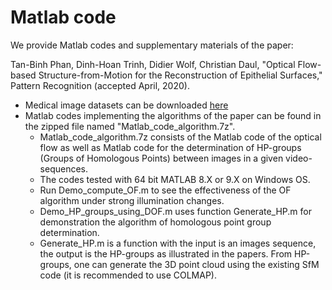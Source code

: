 # Matlab code 
We provide Matlab codes and supplementary materials of the paper:

Tan-Binh Phan, Dinh-Hoan Trinh, Didier Wolf, Christian Daul, "Optical Flow-based Structure-from-Motion for the Reconstruction of Epithelial Surfaces," Pattern Recognition (accepted April, 2020).

* Medical image datasets can be downloaded [here](https://drive.google.com/file/d/1PwFT9ONd073lT_OxjflIqy-42rX0eaLy/view?usp=sharing)
* Matlab codes implementing the algorithms of the paper can be found in the zipped file named "Matlab_code_algorithm.7z".
  - Matlab_code_algorithm.7z consists of the Matlab code of the optical flow as well as Matlab code for the determination of HP-groups (Groups of Homologous Points) between images in a given video-sequences.
  - The codes tested with 64 bit MATLAB 8.X or 9.X on Windows OS.
  - Run Demo_compute_OF.m to see the effectiveness of the OF algorithm under strong illumination changes. 
  - Demo_HP_groups_using_DOF.m uses function Generate_HP.m for demonstration the algorithm of homologous point group determination.
  - Generate_HP.m is a function with the input is an images sequence, the output is the HP-groups as illustrated in the papers. From HP-groups, one can generate the 3D point cloud using the existing SfM code (it is recommended to use COLMAP).
